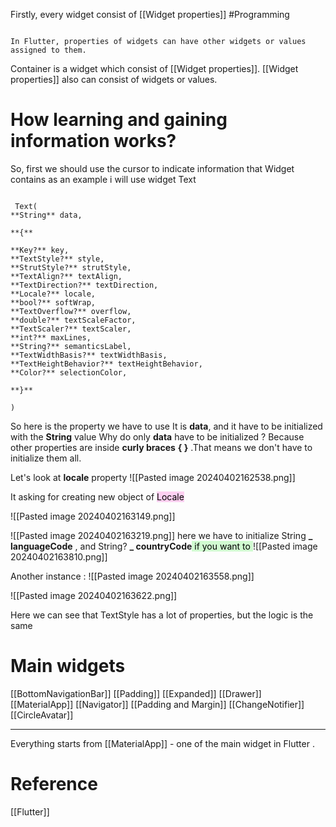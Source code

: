 Firstly, every widget consist of [[Widget properties]] 
#Programming 


```ad-note

In Flutter, properties of widgets can have other widgets or values assigned to them.
```

Container is a widget  which consist of [[Widget properties]]. [[Widget properties]] also can consist of widgets  or values.



# How learning and gaining information works?

So, first we should use the cursor to indicate information that Widget contains 
as an example i will use widget Text

```ad-note

 Text(  
**String** data, 

**{**  

**Key?** key,  
**TextStyle?** style,  
**StrutStyle?** strutStyle,  
**TextAlign?** textAlign,  
**TextDirection?** textDirection,  
**Locale?** locale,  
**bool?** softWrap,  
**TextOverflow?** overflow,  
**double?** textScaleFactor,  
**TextScaler?** textScaler,  
**int?** maxLines,
**String?** semanticsLabel,  
**TextWidthBasis?** textWidthBasis,  
**TextHeightBehavior?** textHeightBehavior,  
**Color?** selectionColor, 

**}**

)
```

So here is the property we have to use
It is **data**, and it have to be initialized with the **String** value
Why do only **data** have to be initialized ?
Because other properties are inside **curly braces** **{ }** .That means we don't have to  initialize them all.

Let's look at **locale** property
![[Pasted image 20240402162538.png]]

It asking for creating new object of <mark style="background: #FFB8EBA6;">Locale</mark>  

![[Pasted image 20240402163149.png]]

![[Pasted image 20240402163219.png]]
here we have to initialize String  **_ languageCode** , and  String? **_ countryCode**<mark style="background: #BBFABBA6;"> if you want to </mark>
![[Pasted image 20240402163810.png]]

Another instance :
![[Pasted image 20240402163558.png]]

![[Pasted image 20240402163622.png]]


Here we can see that TextStyle has a lot of properties, but the logic is the same

# Main widgets


[[BottomNavigationBar]]
[[Padding]]
[[Expanded]]
[[Drawer]]
[[MaterialApp]]
[[Navigator]]
[[Padding and Margin]]
[[ChangeNotifier]]
[[CircleAvatar]]




---


Everything starts from [[MaterialApp]] - one of the main widget in Flutter . 
# Reference 
[[Flutter]]


